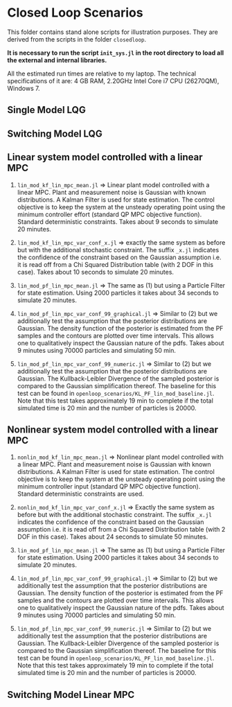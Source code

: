 # Closed Loop Scenarios

This folder contains stand alone scripts for illustration purposes. They are derived from the scripts in the folder `closedloop`.

**It is necessary to run the script `init_sys.jl` in the root directory to load all the external and internal libraries.**

All the estimated run times are relative to my laptop. The technical specifications of it are: 4 GB RAM, 2.20GHz Intel Core i7 CPU (26270QM), Windows 7.

## Single Model LQG

## Switching Model LQG

## Linear system model controlled with a linear MPC

1. `lin_mod_kf_lin_mpc_mean.jl` => Linear plant model controlled with a linear MPC. Plant and measurement noise is Gaussian with known distributions. A Kalman Filter is used for state estimation. The control objective is to keep the system at the unsteady operating point using the minimum controller effort (standard QP MPC objective function). Standard deterministic constraints. Takes about 9 seconds to simulate 20 minutes.

2. `lin_mod_kf_lin_mpc_var_conf_x.jl` => exactly the same system as before but with the additional stochastic constraint. The suffix `_x.jl` indicates the confidence of the constraint based on the Gaussian assumption i.e. it is read off from a Chi Squared Distribution table (with 2 DOF in this case). Takes about 10 seconds to simulate 20 minutes.

3. `lin_mod_pf_lin_mpc_mean.jl` => The same as (1) but using a Particle Filter for state estimation. Using 2000 particles it takes about 34 seconds to simulate 20 minutes.

4. `lin_mod_pf_lin_mpc_var_conf_99_graphical.jl` => Similar to (2) but we additionally test the assumption that the posterior distributions are Gaussian. The density function of the posterior is estimated from the PF samples and the contours are plotted over time intervals. This allows one to qualitatively inspect the Gaussian nature of the pdfs. Takes about 9 minutes using 70000 particles and simulating 50 min.

5. `lin_mod_pf_lin_mpc_var_conf_99_numeric.jl` => Similar to (2) but we additionally test the assumption that the posterior distributions are Gaussian. The Kullback-Leibler Divergence of the sampled posterior is compared to the Gaussian simplification thereof. The baseline for this test can be found in `openloop_scenarios/KL_PF_lin_mod_baseline.jl`. Note that this test takes approximately 19 min to complete if the total simulated time is 20 min and the number of particles is 20000.

## Nonlinear system model controlled with a linear MPC

1. `nonlin_mod_kf_lin_mpc_mean.jl` => Nonlinear plant model controlled with a linear MPC. Plant and measurement noise is Gaussian with known distributions. A Kalman Filter is used for state estimation. The control objective is to keep the system at the unsteady operating point using the minimum controller input (standard QP MPC objective function). Standard deterministic constraints are used.

2. `nonlin_mod_kf_lin_mpc_var_conf_x.jl` => Exactly the same system as before but with the additional stochastic constraint. The suffix `_x.jl` indicates the confidence of the constraint based on the Gaussian assumption i.e. it is read off from a Chi Squared Distribution table (with 2 DOF in this case). Takes about 24 seconds to simulate 50 minutes.

3. `lin_mod_pf_lin_mpc_mean.jl` => The same as (1) but using a Particle Filter for state estimation. Using 2000 particles it takes about 34 seconds to simulate 20 minutes.

4. `lin_mod_pf_lin_mpc_var_conf_99_graphical.jl` => Similar to (2) but we additionally test the assumption that the posterior distributions are Gaussian. The density function of the posterior is estimated from the PF samples and the contours are plotted over time intervals. This allows one to qualitatively inspect the Gaussian nature of the pdfs. Takes about 9 minutes using 70000 particles and simulating 50 min.

5. `lin_mod_pf_lin_mpc_var_conf_99_numeric.jl` => Similar to (2) but we additionally test the assumption that the posterior distributions are Gaussian. The Kullback-Leibler Divergence of the sampled posterior is compared to the Gaussian simplification thereof. The baseline for this test can be found in `openloop_scenarios/KL_PF_lin_mod_baseline.jl`. Note that this test takes approximately 19 min to complete if the total simulated time is 20 min and the number of particles is 20000.


## Switching Model Linear MPC
